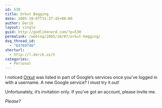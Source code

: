 ```yaml
---
id: 530
title: Orkut Begging
date: 2005-10-07T15:37:45+00:00
author: Derik
layout: single
guid: http://godlikenerd.com/?p=530
permalink: /weblog/2005/10/07/orkut-begging/
dsq_thread_id:
  - "64769746"
shorturl:
  - http://l.derik.us/V
categories:
  - Personal
---
```

I noticed [Orkut](http://www.orkut.com) was listed in part of Google&#8217;s services once you&#8217;ve logged in with a username. A new Google service? I must try it out!

Unfortunately, it&#8217;s invitation only. If you&#8217;ve got an account, please invite me.

_Please?_